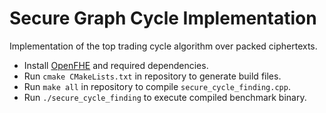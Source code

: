 <!-- Install OpenFHE -->
<!-- Run: cmake .. -->
<!-- Run: make all -->

# Secure Graph Cycle Implementation

Implementation of the top trading cycle algorithm over packed ciphertexts.

- Install [OpenFHE](https://openfhe-development.readthedocs.io/en/latest/sphinx_rsts/intro/installation/installation.html) and required dependencies.
- Run `cmake CMakeLists.txt` in repository to generate build files.
- Run `make all` in repository to compile `secure_cycle_finding.cpp`.
- Run `./secure_cycle_finding` to execute compiled benchmark binary.

